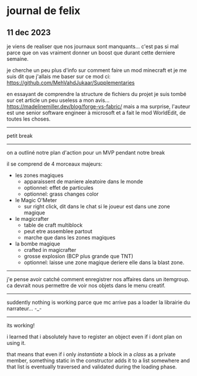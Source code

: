 # journal de felix

## 11 dec 2023

je viens de realiser que nos journaux sont manquants...
c'est pas si mal parce que on vas vraiment donner un boost que durant cette derniere semaine.

je cherche un peu plus d'info sur comment faire un mod minecraft et je me suis dit que j'allais me baser sur ce mod
ci: https://github.com/MehVahdJukaar/Supplementaries

en essayant de comprendre la structure de fichiers du projet je suis tombé sur cet article un peu useless a mon
avis... https://madelinemiller.dev/blog/forge-vs-fabric/ mais a ma surprise, l'auteur est une senior software engineer à
microsoft et a fait le mod WorldEdit, de toutes les choses.

--- 

petit break

---

on a outliné notre plan d'action pour un MVP pendant notre break

il se comprend de 4 morceaux majeurs:

- les zones magiques
    - apparaissent de maniere aleatoire dans le monde
    - optionnel: effet de particules
    - optionnel: grass changes color
- le Magic O'Meter
    - sur right click, dit dans le chat si le joueur est dans une zone magique
- le magicrafter
    - table de craft multiblock
    - peut etre assemblee partout
    - marche que dans les zones magiques
- la bombe magique
    - crafted in magicrafter
    - grosse explosion (BCP plus grande que TNT)
    - optionnel: laisse une zone magique deriere elle dans la blast zone.

---

j'e pense avoir catché comment enregistrer nos affaires dans un itemgroup. ca devrait nous permettre de voir nos objets
dans le menu creatif.

---

suddently nothing is working parce que mc arrive pas a loader la librairie du narrateur... -_-

---

its working!

i learned that i absolutely have to register an object even if i dont plan on using it.

that means that even if i only *instantiate* a block in a *class* as a private member, something static in the
constructor adds it to a list somewhere and that list is eventually traversed and validated during the loading phase.
